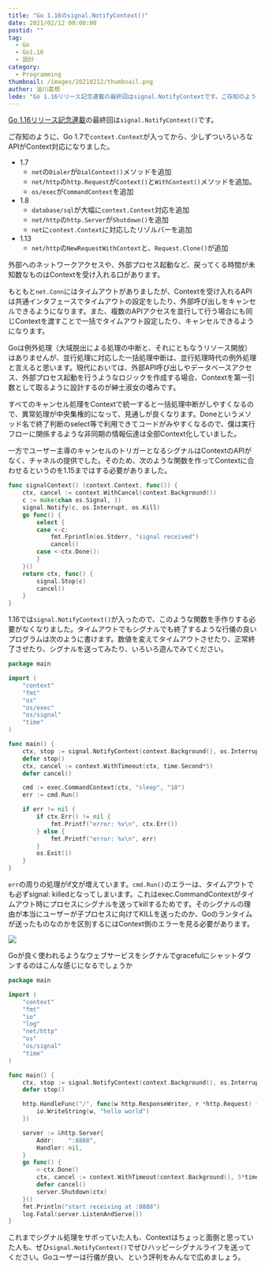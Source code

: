 ```yaml
---
title: "Go 1.16のsignal.NotifyContext()"
date: 2021/02/12 00:00:00
postid: ""
tag:
  - Go
  - Go1.16
  - 設計
category:
  - Programming
thumbnail: /images/20210212/thumbnail.png
author: 澁川喜規
lede: "Go 1.16リリース記念連載の最終回はsignal.NotifyContextです。ご存知のように、Go 1.7でcontext.Contextが入ってから、少しずついろいろなAPIがContext対応になりました。"
---
```

[Go 1.16リリース記念連載](/articles/20210207/)の最終回は`signal.NotifyContext()`です。



ご存知のように、Go 1.7で`context.Context`が入ってから、少しずついろいろなAPIがContext対応になりました。

* 1.7
    * `net`の`Dialer`が`DialContext()`メソッドを追加
    * `net/http`の`http.Request`が`Context()`と`WithContext()`メソッドを追加。
    * `os/exec`が`CommandContext`を追加
* 1.8
    * `database/sql`が大幅に`context.Context`対応を追加
    * `net/http`の`http.Server`が`Shutdown()`を追加
    * `net`に`context.Context`に対応したリゾルバーを追加
* 1.13
    *  `net/http`の`NewRequestWithContext`と、`Request.Clone()`が追加

外部へのネットワークアクセスや、外部プロセス起動など、戻ってくる時間が未知数なものはContextを受け入れる口があります。

もともと`net.Conn`にはタイムアウトがありましたが、Contextを受け入れるAPIは共通インタフェースでタイムアウトの設定をしたり、外部呼び出しをキャンセルできるようになります。また、複数のAPIアクセスを並行して行う場合にも同じContextを渡すことで一括でタイムアウト設定したり、キャンセルできるようになります。

Goは例外処理（大域脱出による処理の中断と、それにともなうリソース開放）はありませんが、並行処理に対応した一括処理中断は、並行処理時代の例外処理と言えると思います。現代においては、外部API呼び出しやデータベースアクセス、外部プロセス起動を行うようなロジックを作成する場合、Contextを第一引数として取るように設計するのが紳士淑女の嗜みです。

すべてのキャンセル処理をContextで統一すると一括処理中断がしやすくなるので、異常処理が中央集権的になって、見通しが良くなります。Doneというメソッド名で終了判断のselect等で利用できてコードがみやすくなるので、僕は実行フローに関係するような非同期の情報伝達は全部Context化していました。

一方でユーザー主導のキャンセルのトリガーとなるシグナルはContextのAPIがなく、チャネルの提供でした。そのため、次のような関数を作ってContextに合わせるというのを1.15まではする必要がありました。

```go 1.15まででシグナルをContext化
func signalContext() (context.Context, func()) {
	ctx, cancel := context.WithCancel(context.Background())
	c := make(chan os.Signal, 1)
	signal.Notify(c, os.Interrupt, os.Kill)
	go func() {
		select {
		case <-c:
			fmt.Fprintln(os.Stderr, "signal received")
			cancel()
		case <-ctx.Done():
		}
	}()
	return ctx, func() {
		signal.Stop(c)
		cancel()
	}
}
```

1.16では`signal.NotifyContext()`が入ったので、このような関数を手作りする必要がなくなりました。タイムアウトでもシグナルでも終了するような行儀の良いプログラムは次のように書けます。数値を変えてタイムアウトさせたり、正常終了させたり、シグナルを送ってみたり、いろいろ遊んでみてください。

```go
package main

import (
	"context"
	"fmt"
	"os"
	"os/exec"
	"os/signal"
	"time"
)

func main() {
	ctx, stop := signal.NotifyContext(context.Background(), os.Interrupt)
	defer stop()
	ctx, cancel := context.WithTimeout(ctx, time.Second*5)
	defer cancel()

	cmd := exec.CommandContext(ctx, "sleep", "10")
	err := cmd.Run()

	if err != nil {
		if ctx.Err() != nil {
			fmt.Printf("error: %v\n", ctx.Err())
		} else {
			fmt.Printf("error: %v\n", err)
		}
		os.Exit(1)
	}
}
```

`err`の周りの処理がif文が増えています。`cmd.Run()`のエラーは、タイムアウトでも必ずsignal: killedとなってしまいます。これはexec.CommandContextがタイムアウト時にプロセスにシグナルを送ってkillするためです。そのシグナルの理由が本当にユーザーが子プロセスに向けてKILLを送ったのか、Goのランタイムが送ったものなのかを区別するにはContext側のエラーを見る必要があります。

<img src="/images/20210212/contxt-cancel.png" loading="lazy">

Goが良く使われるようなウェブサービスをシグナルでgracefulにシャットダウンするのはこんな感じになるでしょうか

```go
package main

import (
	"context"
	"fmt"
	"io"
	"log"
	"net/http"
	"os"
	"os/signal"
	"time"
)

func main() {
	ctx, stop := signal.NotifyContext(context.Background(), os.Interrupt)
	defer stop()

	http.HandleFunc("/", func(w http.ResponseWriter, r *http.Request) {
		io.WriteString(w, "hello world")
	})

	server := &http.Server{
		Addr:    ":8888",
		Handler: nil,
	}
	go func() {
		<-ctx.Done()
		ctx, cancel := context.WithTimeout(context.Background(), 5*time.Second)
		defer cancel()
		server.Shutdown(ctx)
	}()
	fmt.Println("start receiving at :8888")
	log.Fatal(server.ListenAndServe())
}
```

これまでシグナル処理をサボっていた人も、Contextはちょっと面倒と思っていた人も、ぜひ`signal.NotifyContext()`でぜひハッピーシグナルライフを送ってください。Goユーザーは行儀が良い、という評判をみんなで広めましょう。
